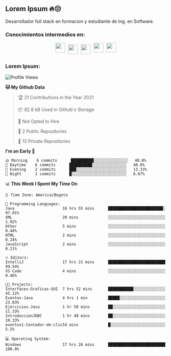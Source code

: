 ## Lorem Ipsum 🔥😒
Desarrollador full stack en formacion y estudiante de Ing. en Software. 

### Conocimientos intermedios en: 
<div style="display: flex; flex-direction: row; justify-content: center;">
  <img src="https://cdn.svgporn.com/logos/java.svg" width="30px" height="30px" hspace="5"/>
  <img src="https://cdn.svgporn.com/logos/javascript.svg" width="30px" height="30px" hspace="5" vspace="5"/>
  <img src="https://cdn.svgporn.com/logos/mysql.svg" width="30px" height="30px" hspace="5" vspace="5"/>
  <img src="https://cdn.svgporn.com/logos/sass.svg" width="30px" height="30px" hspace="5"/>
  <img src="https://cdn.svgporn.com/logos/gulp.svg" width="30px" height="30px" hspace="5"/>
</div>

### Lorem Ipsum:
<!--START_SECTION:waka-->
![Profile Views](http://img.shields.io/badge/Profile%20Views-29-blue)

**🐱 My Github Data** 

> 🏆 21 Contributions in the Year 2021
 > 
> 📦 82.8 kB Used in Github's Storage 
 > 
> 🚫 Not Opted to Hire
 > 
> 📜 2 Public Repositories 
 > 
> 🔑 13 Private Repositories  
 > 
**I'm an Early 🐤** 

```text
🌞 Morning    6 commits      ██████████░░░░░░░░░░░░░░░   40.0% 
🌆 Daytime    6 commits      ██████████░░░░░░░░░░░░░░░   40.0% 
🌃 Evening    2 commits      ███░░░░░░░░░░░░░░░░░░░░░░   13.33% 
🌙 Night      1 commits      █░░░░░░░░░░░░░░░░░░░░░░░░   6.67%

```


📊 **This Week I Spent My Time On** 

```text
⌚︎ Time Zone: America/Bogota

💬 Programming Languages: 
Java                     16 hrs 55 mins      ████████████████████████░   97.01% 
XML                      20 mins             ░░░░░░░░░░░░░░░░░░░░░░░░░   1.92% 
Other                    5 mins              ░░░░░░░░░░░░░░░░░░░░░░░░░   0.48% 
HTML                     2 mins              ░░░░░░░░░░░░░░░░░░░░░░░░░   0.24% 
JavaScript               2 mins              ░░░░░░░░░░░░░░░░░░░░░░░░░   0.21%

🔥 Editors: 
IntelliJ                 17 hrs 21 mins      █████████████████████████   99.54% 
VS Code                  4 mins              ░░░░░░░░░░░░░░░░░░░░░░░░░   0.46%

🐱‍💻 Projects: 
Interfaces-Graficas-GUI  7 hrs 52 mins       ███████████░░░░░░░░░░░░░░   45.12% 
Eventos-Java             4 hrs 1 min         █████░░░░░░░░░░░░░░░░░░░░   23.03% 
Ejercicios-Java          1 hr 58 mins        ██░░░░░░░░░░░░░░░░░░░░░░░   11.33% 
IntroduccionJDBC         1 hr 48 mins        ██░░░░░░░░░░░░░░░░░░░░░░░   10.33% 
eventos1-Contador-de-clic54 mins             █░░░░░░░░░░░░░░░░░░░░░░░░   5.2%

💻 Operating System: 
Windows                  17 hrs 26 mins      █████████████████████████   100.0%

```


<!--END_SECTION:waka-->

